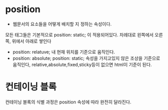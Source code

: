 # position

- 웹문서의 요소들을 어떻게 배치할 지 정하는 속성이다.

모든 태그들은 기본적으로 position: static; 이 적용되어있다.
차례대로 왼쪽에서 오른쪽, 위에서 아래로 쌓인다

- position: relatuve; 내 현재 위치를 기준으로 움직인다.
- position: absolute; position: static; 속성을 가지고있지 않은 조상을 기준으로 움직인다, relative,absolute,fixed,sticky등이 없으면 html이 기준이 된다.

# 컨테이닝 블록

컨테이닝 블록의 식별 과정은 position 속성에 따라 완전히 달라진다.
